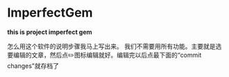 # ImperfectGem

__this is project imperfect gem__

怎么用这个软件的说明步骤我马上写出来。
我们不需要用所有功能。主要就是选要编辑的文章，然后点✏️图标编辑就好。编辑完以后点最下面的“commit changes"就存档了
